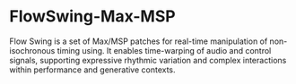 # FlowSwing-Max-MSP
Flow Swing is a set of Max/MSP patches for real-time manipulation of non-isochronous timing using. It enables time-warping of audio and control signals, supporting expressive rhythmic variation and complex interactions within performance and generative contexts.
